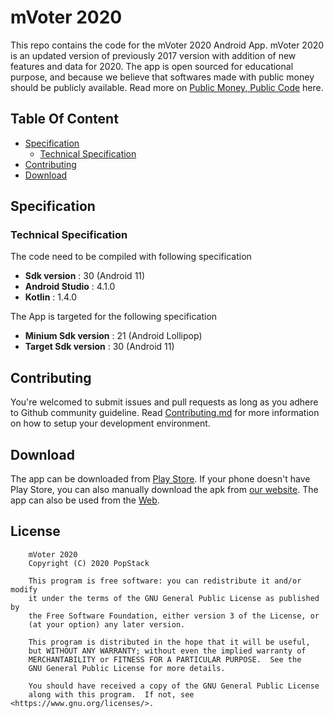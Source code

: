 # mVoter 2020

This repo contains the code for the mVoter 2020 Android App. mVoter 2020 is an updated version of previously 2017 version with addition of new features and data for 2020. The app is open sourced for educational purpose, and because we believe that softwares made with public money should be publicly available. Read more on [Public Money, Public Code](https://publiccode.asia/) here.

## Table Of Content

* [Specification](#specification)
  * [Technical Specification](#technical-specification)
* [Contributing](#contributing)
* [Download](#download)

## Specification

### Technical Specification

The code need to be compiled with following specification

- **Sdk version** : 30 (Android 11)
- **Android Studio** : 4.1.0
- **Kotlin** : 1.4.0

The App is targeted for the following specification

- **Minium Sdk version** : 21 (Android Lollipop)
- **Target Sdk version** : 30 (Android 11)

## Contributing

You're welcomed to submit issues and pull requests as long as you adhere to Github community guideline. Read [Contributing.md](https://github.com/PopStackHack/mVoterAndroid/blob/master/Contributing.md) for more information on how to setup your development environment.

## Download

The app can be downloaded from [Play Store](https://play.google.com/store/apps/details?id=com.popstack.mvoter2015). If your phone doesn't have Play Store, you can also manually download the apk from [our website](https://mvoterapp.com/).
The app can also be used from the [Web](https://web.mvoterapp.com).

## License

```
    mVoter 2020
    Copyright (C) 2020 PopStack

    This program is free software: you can redistribute it and/or modify
    it under the terms of the GNU General Public License as published by
    the Free Software Foundation, either version 3 of the License, or
    (at your option) any later version.

    This program is distributed in the hope that it will be useful,
    but WITHOUT ANY WARRANTY; without even the implied warranty of
    MERCHANTABILITY or FITNESS FOR A PARTICULAR PURPOSE.  See the
    GNU General Public License for more details.

    You should have received a copy of the GNU General Public License
    along with this program.  If not, see <https://www.gnu.org/licenses/>.
```